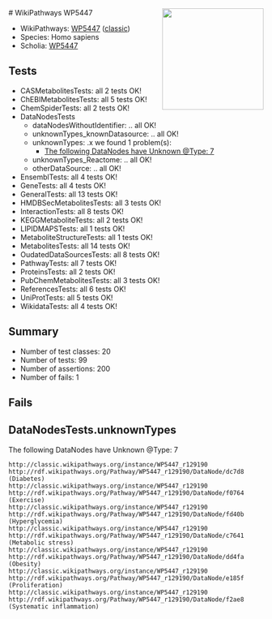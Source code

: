 <img style="float: right; width: 200px" src="https://upload.wikimedia.org/wikipedia/commons/thumb/8/83/Wplogo_with_text_500.png/640px-Wplogo_with_text_500.png" />
# WikiPathways WP5447

* WikiPathways: [WP5447](https://wikipathways.org/pathways/WP5447) ([classic](https://classic.wikipathways.org/instance/WP5447))
* Species: Homo sapiens
* Scholia: [WP5447](https://scholia.toolforge.org/wikipathways/WP5447)
## Tests
* CASMetabolitesTests: all 2 tests OK!
* ChEBIMetabolitesTests: all 5 tests OK!
* ChemSpiderTests: all 2 tests OK!
* DataNodesTests
    * dataNodesWithoutIdentifier: .. all OK!
    * unknownTypes_knownDatasource: .. all OK!
    * unknownTypes: .x we found 1 problem(s):
        * [The following DataNodes have Unknown @Type: 7](#839973e5)
    * unknownTypes_Reactome: .. all OK!
    * otherDataSource: .. all OK!
* EnsemblTests: all 4 tests OK!
* GeneTests: all 4 tests OK!
* GeneralTests: all 13 tests OK!
* HMDBSecMetabolitesTests: all 3 tests OK!
* InteractionTests: all 8 tests OK!
* KEGGMetaboliteTests: all 2 tests OK!
* LIPIDMAPSTests: all 1 tests OK!
* MetaboliteStructureTests: all 1 tests OK!
* MetabolitesTests: all 14 tests OK!
* OudatedDataSourcesTests: all 8 tests OK!
* PathwayTests: all 7 tests OK!
* ProteinsTests: all 2 tests OK!
* PubChemMetabolitesTests: all 3 tests OK!
* ReferencesTests: all 6 tests OK!
* UniProtTests: all 5 tests OK!
* WikidataTests: all 4 tests OK!


## Summary

* Number of test classes: 20
* Number of tests: 99
* Number of assertions: 200
* Number of fails: 1

## Fails

<a name="839973e5" />

## DataNodesTests.unknownTypes

The following DataNodes have Unknown @Type: 7
```
http://classic.wikipathways.org/instance/WP5447_r129190 http://rdf.wikipathways.org/Pathway/WP5447_r129190/DataNode/dc7d8 (Diabetes)
http://classic.wikipathways.org/instance/WP5447_r129190 http://rdf.wikipathways.org/Pathway/WP5447_r129190/DataNode/f0764 (Exercise)
http://classic.wikipathways.org/instance/WP5447_r129190 http://rdf.wikipathways.org/Pathway/WP5447_r129190/DataNode/fd40b (Hyperglycemia)
http://classic.wikipathways.org/instance/WP5447_r129190 http://rdf.wikipathways.org/Pathway/WP5447_r129190/DataNode/c7641 (Metabolic stress)
http://classic.wikipathways.org/instance/WP5447_r129190 http://rdf.wikipathways.org/Pathway/WP5447_r129190/DataNode/dd4fa (Obesity)
http://classic.wikipathways.org/instance/WP5447_r129190 http://rdf.wikipathways.org/Pathway/WP5447_r129190/DataNode/e185f (Proliferation)
http://classic.wikipathways.org/instance/WP5447_r129190 http://rdf.wikipathways.org/Pathway/WP5447_r129190/DataNode/f2ae8 (Systematic inflammation)
```

